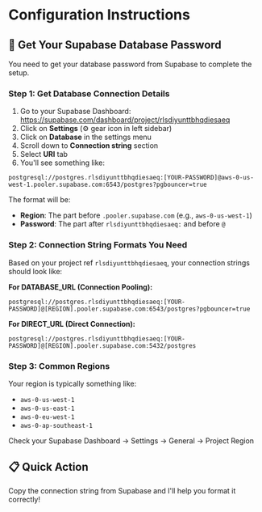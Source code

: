 # Configuration Instructions

## 🔐 Get Your Supabase Database Password

You need to get your database password from Supabase to complete the setup.

### Step 1: Get Database Connection Details

1. Go to your Supabase Dashboard: https://supabase.com/dashboard/project/rlsdiyunttbhqdiesaeq
2. Click on **Settings** (⚙️ gear icon in left sidebar)
3. Click on **Database** in the settings menu
4. Scroll down to **Connection string** section
5. Select **URI** tab
6. You'll see something like:

```
postgresql://postgres.rlsdiyunttbhqdiesaeq:[YOUR-PASSWORD]@aws-0-us-west-1.pooler.supabase.com:6543/postgres?pgbouncer=true
```

The format will be:
- **Region**: The part before `.pooler.supabase.com` (e.g., `aws-0-us-west-1`)
- **Password**: The part after `rlsdiyunttbhqdiesaeq:` and before `@`

### Step 2: Connection String Formats You Need

Based on your project ref `rlsdiyunttbhqdiesaeq`, your connection strings should look like:

**For DATABASE_URL (Connection Pooling):**
```
postgresql://postgres.rlsdiyunttbhqdiesaeq:[YOUR-PASSWORD]@[REGION].pooler.supabase.com:6543/postgres?pgbouncer=true
```

**For DIRECT_URL (Direct Connection):**
```
postgresql://postgres.rlsdiyunttbhqdiesaeq:[YOUR-PASSWORD]@[REGION].pooler.supabase.com:5432/postgres
```

### Step 3: Common Regions

Your region is typically something like:
- `aws-0-us-west-1`
- `aws-0-us-east-1`
- `aws-0-eu-west-1`
- `aws-0-ap-southeast-1`

Check your Supabase Dashboard → Settings → General → Project Region

## 📋 Quick Action

Copy the connection string from Supabase and I'll help you format it correctly!

